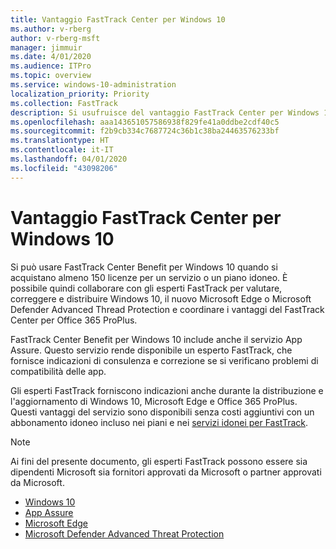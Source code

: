 ```yaml
---
title: Vantaggio FastTrack Center per Windows 10
ms.author: v-rberg
author: v-rberg-msft
manager: jimmuir
ms.date: 4/01/2020
ms.audience: ITPro
ms.topic: overview
ms.service: windows-10-administration
localization_priority: Priority
ms.collection: FastTrack
description: Si usufruisce del vantaggio FastTrack Center per Windows 10 quando si acquistano * almeno* 150 licenze per un servizio o piano idoneo.
ms.openlocfilehash: aaa143651057586938f829fe41a0ddbe2cdf40c5
ms.sourcegitcommit: f2b9cb334c7687724c36b1c38ba24463576233bf
ms.translationtype: HT
ms.contentlocale: it-IT
ms.lasthandoff: 04/01/2020
ms.locfileid: "43098206"
---
```

# <a name="fasttrack-center-benefit-for-windows-10"></a>Vantaggio FastTrack Center per Windows 10

Si può usare FastTrack Center Benefit per Windows 10 quando si acquistano almeno 150 licenze per un servizio o un piano idoneo. È possibile quindi collaborare con gli esperti FastTrack per valutare, correggere e distribuire Windows 10, il nuovo Microsoft Edge o Microsoft Defender Advanced Thread Protection e coordinare i vantaggi del FastTrack Center per Office 365 ProPlus. 

FastTrack Center Benefit per Windows 10 include anche il servizio App Assure. Questo servizio rende disponibile un esperto FastTrack, che fornisce indicazioni di consulenza e correzione se si verificano problemi di compatibilità delle app. 

Gli esperti FastTrack forniscono indicazioni anche durante la distribuzione e l'aggiornamento di Windows 10, Microsoft Edge e Office 365 ProPlus. Questi vantaggi del servizio sono disponibili senza costi aggiuntivi con un abbonamento idoneo incluso nei piani e nei [servizi idonei per FastTrack](M365-eligible-services-and-plans.md).
  
> [!NOTE]
> Ai fini del presente documento, gli esperti FastTrack possono essere sia dipendenti Microsoft sia fornitori approvati da Microsoft o partner approvati da Microsoft. 
    
- [Windows 10](Win-10-windows-10.md)
- [App Assure](Win-10-app-assure.md)
- [Microsoft Edge](Win-10-microsoft-edge.md)
- [Microsoft Defender Advanced Threat Protection](Win-10-microsoft-defender-atp.md)

